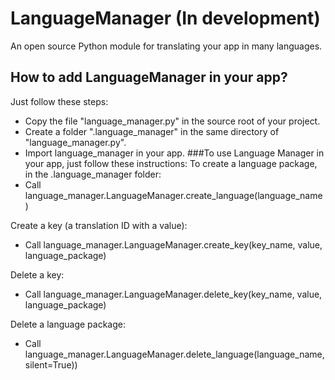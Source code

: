 # LanguageManager (In development)
 An open source Python module for translating your app in many languages.
## How to add LanguageManager in your app?
 Just follow these steps:
 * Copy the file "language_manager.py" in the source root of your project.
 * Create a folder ".language_manager" in the same directory of "language_manager.py".
 * Import language_manager in your app.
###To use Language Manager in your app, just follow these instructions:
 To create a language package, in the .language_manager folder:
 * Call language_manager.LanguageManager.create_language(language_name)

 Create a key (a translation ID with a value):
 * Call language_manager.LanguageManager.create_key(key_name, value, language_package)
 
Delete a key:
 * Call language_manager.LanguageManager.delete_key(key_name, value, language_package)
 
Delete a language package:
 * Call language_manager.LanguageManager.delete_language(language_name, silent=True))
